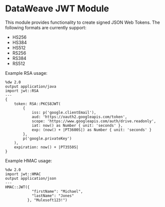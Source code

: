 # DataWeave JWT Module

This module provides functionality to create signed JSON Web Tokens. The following formats are currently support:

* HS256
* HS384
* HS512
* RS256
* RS384
* RS512

Example RSA usage:

```dataweave
%dw 2.0
output application/java
import jwt::RSA
---
{
	token: RSA::PKCS8JWT(
		{
			iss: p('google.clientEmail'),
			aud: 'https://oauth2.googleapis.com/token',
			scope: 'https://www.googleapis.com/auth/drive.readonly',
			iat: now() as Number { unit: 'seconds' },
			exp: (now() + |PT3600S|) as Number { unit: 'seconds' }
		},
		p('google.privateKey')
	),
	expiration: now() + |PT3550S|
}
```

Example HMAC usage:

```dataweave
%dw 2.0
import jwt::HMAC
output application/json
---
HMAC::JWT({
            "firstName": "Michael",
            "lastName": "Jones"
          }, "Mulesoft123!")
```
